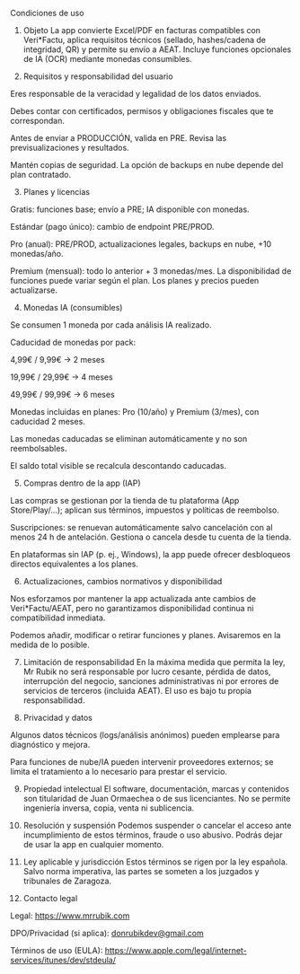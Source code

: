 Condiciones de uso

1. Objeto
La app convierte Excel/PDF en facturas compatibles con Veri*Factu, aplica requisitos técnicos (sellado, hashes/cadena de integridad, QR) y permite su envío a AEAT. Incluye funciones opcionales de IA (OCR) mediante monedas consumibles.

2. Requisitos y responsabilidad del usuario

Eres responsable de la veracidad y legalidad de los datos enviados.

Debes contar con certificados, permisos y obligaciones fiscales que te correspondan.

Antes de enviar a PRODUCCIÓN, valida en PRE. Revisa las previsualizaciones y resultados.

Mantén copias de seguridad. La opción de backups en nube depende del plan contratado.

3. Planes y licencias

Gratis: funciones base; envío a PRE; IA disponible con monedas.

Estándar (pago único): cambio de endpoint PRE/PROD.

Pro (anual): PRE/PROD, actualizaciones legales, backups en nube, +10 monedas/año.

Premium (mensual): todo lo anterior + 3 monedas/mes.
La disponibilidad de funciones puede variar según el plan. Los planes y precios pueden actualizarse.

4. Monedas IA (consumibles)

Se consumen 1 moneda por cada análisis IA realizado.

Caducidad de monedas por pack:

4,99€ / 9,99€ → 2 meses

19,99€ / 29,99€ → 4 meses

49,99€ / 99,99€ → 6 meses

Monedas incluidas en planes: Pro (10/año) y Premium (3/mes), con caducidad 2 meses.

Las monedas caducadas se eliminan automáticamente y no son reembolsables.

El saldo total visible se recalcula descontando caducadas.

5. Compras dentro de la app (IAP)

Las compras se gestionan por la tienda de tu plataforma (App Store/Play/…); aplican sus términos, impuestos y políticas de reembolso.

Suscripciones: se renuevan automáticamente salvo cancelación con al menos 24 h de antelación. Gestiona o cancela desde tu cuenta de la tienda.

En plataformas sin IAP (p. ej., Windows), la app puede ofrecer desbloqueos directos equivalentes a los planes.

6. Actualizaciones, cambios normativos y disponibilidad

Nos esforzamos por mantener la app actualizada ante cambios de Veri*Factu/AEAT, pero no garantizamos disponibilidad continua ni compatibilidad inmediata.

Podemos añadir, modificar o retirar funciones y planes. Avisaremos en la medida de lo posible.

7. Limitación de responsabilidad
En la máxima medida que permita la ley, Mr Rubik no será responsable por lucro cesante, pérdida de datos, interrupción del negocio, sanciones administrativas ni por errores de servicios de terceros (incluida AEAT). El uso es bajo tu propia responsabilidad.

8. Privacidad y datos

Algunos datos técnicos (logs/análisis anónimos) pueden emplearse para diagnóstico y mejora.

Para funciones de nube/IA pueden intervenir proveedores externos; se limita el tratamiento a lo necesario para prestar el servicio.

9. Propiedad intelectual
El software, documentación, marcas y contenidos son titularidad de Juan Ormaechea o de sus licenciantes. No se permite ingeniería inversa, copia, venta ni sublicencia.

10. Resolución y suspensión
Podemos suspender o cancelar el acceso ante incumplimiento de estos términos, fraude o uso abusivo. Podrás dejar de usar la app en cualquier momento.

11. Ley aplicable y jurisdicción
Estos términos se rigen por la ley española. Salvo norma imperativa, las partes se someten a los juzgados y tribunales de Zaragoza.

12. Contacto legal

Legal: https://www.mrrubik.com

DPO/Privacidad (si aplica): donrubikdev@gmail.com

Términos de uso (EULA): https://www.apple.com/legal/internet-services/itunes/dev/stdeula/
